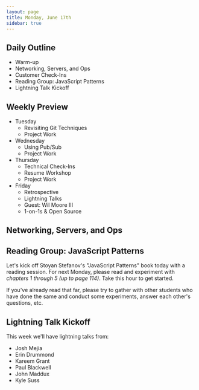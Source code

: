 ```yaml
---
layout: page
title: Monday, June 17th
sidebar: true
---
```


## Daily Outline

* Warm-up
* Networking, Servers, and Ops
* Customer Check-Ins
* Reading Group: JavaScript Patterns
* Lightning Talk Kickoff

## Weekly Preview

* Tuesday
  * Revisiting Git Techniques
  * Project Work
* Wednesday
  * Using Pub/Sub
  * Project Work
* Thursday
  * Technical Check-Ins
  * Resume Workshop
  * Project Work
* Friday
  * Retrospective
  * Lightning Talks
  * Guest: Wil Moore III
  * 1-on-1s & Open Source

## Networking, Servers, and Ops



## Reading Group: JavaScript Patterns

Let's kick off Stoyan Stefanov's "JavaScript Patterns" book today with a reading session. For next Monday, please read and experiment with *chapters 1 through 5 (up to page 114)*. Take this hour to get started.

If you've already read that far, please try to gather with other students who have done the same and conduct some experiments, answer each other's questions, etc.

## Lightning Talk Kickoff

This week we'll have lightning talks from:

* Josh Mejia
* Erin Drummond
* Kareem Grant
* Paul Blackwell
* John Maddux
* Kyle Suss
